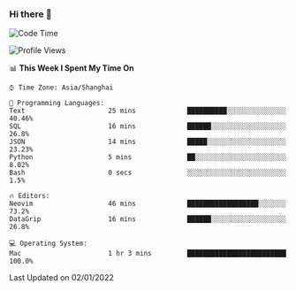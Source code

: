 ### Hi there 👋

<!--
**wsmbsbbz/wsmbsbbz** is a ✨ _special_ ✨ repository because its `README.md` (this file) appears on your GitHub profile.

Here are some ideas to get you started:

- 🔭 I’m currently working on ...
- 🌱 I’m currently learning ...
- 👯 I’m looking to collaborate on ...
- 🤔 I’m looking for help with ...
- 💬 Ask me about ...
- 📫 How to reach me: ...
- 😄 Pronouns: ...
- ⚡ Fun fact: ...
-->
<!--START_SECTION:waka-->
![Code Time](http://img.shields.io/badge/Code%20Time-196%20hrs%2014%20mins-blue)

![Profile Views](http://img.shields.io/badge/Profile%20Views-0-blue)

📊 **This Week I Spent My Time On** 

```text
⌚︎ Time Zone: Asia/Shanghai

💬 Programming Languages: 
Text                     25 mins             ██████████░░░░░░░░░░░░░░░   40.46% 
SQL                      16 mins             ██████░░░░░░░░░░░░░░░░░░░   26.8% 
JSON                     14 mins             █████░░░░░░░░░░░░░░░░░░░░   23.23% 
Python                   5 mins              ██░░░░░░░░░░░░░░░░░░░░░░░   8.02% 
Bash                     0 secs              ░░░░░░░░░░░░░░░░░░░░░░░░░   1.5%

🔥 Editors: 
Neovim                   46 mins             ██████████████████░░░░░░░   73.2% 
DataGrip                 16 mins             ██████░░░░░░░░░░░░░░░░░░░   26.8%

💻 Operating System: 
Mac                      1 hr 3 mins         █████████████████████████   100.0%

```


 Last Updated on 02/01/2022
<!--END_SECTION:waka-->
